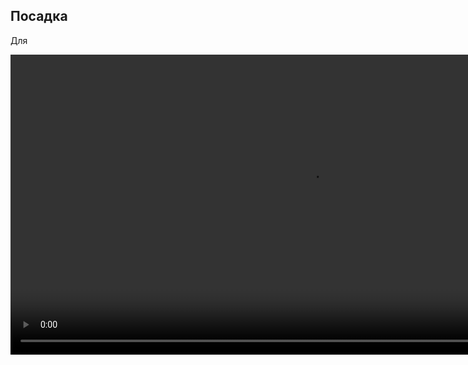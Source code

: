 ## Посадка 
Для 

<video autoplay loop src="https://github.com/vas0x59/ior2020_uav_L22_AERO/raw/master/to_Gitbook/content/l2.mp4" height="480" ></video>